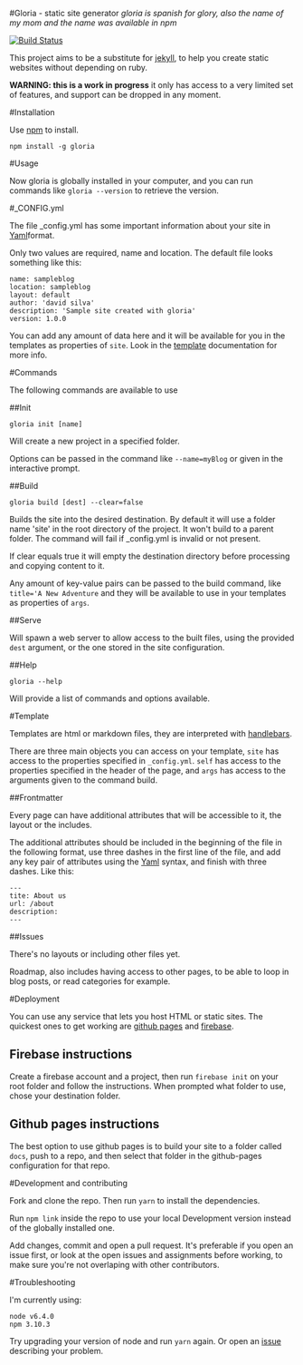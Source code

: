 #Gloria - static site generator
*gloria is spanish for glory, also the name of my mom and the name was available in npm*

[![Build Status](https://travis-ci.org/dvidsilva/gloria.svg?branch=master)](https://travis-ci.org/dvidsilva/gloria)

This project aims to be a substitute for
[jekyll](https://jekyllrb.com/), to help you
create static websites without depending on ruby.

**WARNING: this is a work in progress** it only has
access to a very limited set of features, and support can be
dropped in any moment.

#Installation

Use [npm](https://www.npmjs.com) to install.

```
npm install -g gloria
```

#Usage

Now gloria is globally installed in your computer, and you can run commands
like `gloria --version` to retrieve the version.

#_CONFIG.yml

The file _config.yml has some important information about your site in
[Yaml](https://learn.getgrav.org/advanced/yaml)format.

Only two values are required, name and location. The default file looks something like this:

```
name: sampleblog
location: sampleblog
layout: default
author: 'david silva'
description: 'Sample site created with gloria'
version: 1.0.0
```
You can add any amount of data here and it will be available for you in the templates
as properties of `site`. Look in the [template](#template) documentation for more info.

#Commands

The following commands are available to use

##Init

`gloria init [name]`

Will create a new project in a specified folder.

Options can be passed in the command like `--name=myBlog` or given in the interactive prompt.

##Build

`gloria build [dest] --clear=false`

Builds the site into the desired destination.
By default it will use a folder name 'site' in the root directory of the project.
It won't build to a parent folder.
The command will fail if _config.yml is invalid or not present.

If clear equals true it will empty the destination directory before processing and copying content to it.

Any amount of key-value pairs can be passed to the build command, like `title='A New Adventure` and they will be
available to use in your templates as properties of `args`.

##Serve

Will spawn a web server to allow access to the built files, using the provided `dest` argument, or the one stored in the
site configuration.

##Help

`gloria --help`

Will provide a list of commands and options available.

#Template 

Templates are html or markdown files, they are interpreted with [handlebars](https://www.npmjs.com/package/handlebars).

There are three main objects you can access on your template, `site` has access to the properties specified in `_config.yml`.
`self` has access to the properties specified in the header of the page, and `args` has access to the arguments given to the command
build. 

##Frontmatter

Every page can have additional attributes that will be accessible to it, the layout
or the includes.

The additional attributes should be included in the beginning of the file in the following format, use three dashes
in the first line of the file, and add any key pair of attributes using the
[Yaml](https://learn.getgrav.org/advanced/yaml) syntax, and finish with three dashes. Like this:
```
---
tite: About us
url: /about
description: 
---
```

##Issues

There's no layouts or including other files yet.

Roadmap, also includes having access to other pages, to be able to loop in blog posts, or read categories for example.

#Deployment

You can use any service that lets you host HTML or static sites. The quickest ones to get working
are [github pages](https://pages.github.com/) and 
[firebase](https://firebase.google.com/docs/hosting/).

## Firebase instructions

Create a firebase account and a project, then run `firebase init` on your root folder and follow the instructions.
When prompted what folder to use, chose your destination folder.

## Github pages instructions

The best option to use github pages is to build your site to a folder called `docs`, push to a repo, and then select
that folder in the github-pages configuration for that repo.

#Development and contributing

Fork and clone the repo. Then run `yarn` to install the
dependencies.

Run `npm link` inside the repo to use your local Development
version instead of the globally installed one.

Add changes, commit and open a pull request. It's preferable if
you open an issue first, or look at the open issues and assignments
before working, to make sure you're not overlaping with other contributors.

#Troubleshooting

I'm currently using:

```
node v6.4.0
npm 3.10.3
```

Try upgrading your version of node and run `yarn` again. Or open
an [issue](https://github.com/dvidsilva/gloria/issues) describing your problem.
